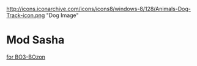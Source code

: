 http://icons.iconarchive.com/icons/icons8/windows-8/128/Animals-Dog-Track-icon.png "Dog Image"

# Mod Sasha
[for BO3-BOzon](https://github.com/One-Shift/BO3-BOzon)
